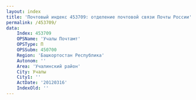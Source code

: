 ```yaml
---
layout: index
title: 'Почтовый индекс 453709: отделение почтовой связи Почты России'
permalink: /453709/
data:
    Index: 453709
    OPSName: 'Учалы Почтамт'
    OPSType: П
    OPSSubm: 450700
    Region: 'Башкортостан Республика'
    Autonom: ''
    Area: 'Учалинский район'
    City: Учалы
    City1: ''
    ActDate: '20120316'
    IndexOld: ''
---
```

